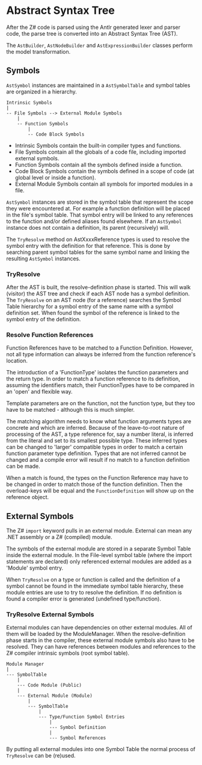 ﻿# Abstract Syntax Tree

After the Z# code is parsed using the Antlr generated lexer and parser code,
the parse tree is converted into an Abstract Syntax Tree (AST).

The `AstBuilder`, `AstNodeBuilder` and `AstExpressionBuilder` classes perform the model transformation.

## Symbols

`AstSymbol` instances are maintained in a `AstSymbolTable` and symbol tables are organized in a hierarchy.

```
Intrinsic Symbols
|
-- File Symbols --> External Module Symbols
    |
    -- Function Symbols
        |
        -- Code Block Symbols
```

- Intrinsic Symbols contain the built-in compiler types and functions.
- File Symbols contain all the globals of a code file, including imported external symbols.
- Function Symbols contain all the symbols defined inside a function.
- Code Block Symbols contain the symbols defined in a scope of code (at global level or inside a function).
- External Module Symbols contain all symbols for imported modules in a file.

`AstSymbol` instances are stored in the symbol table that represent the scope they were encountered at.
For example a function definition will be placed in the file's symbol table. That symbol entry will be linked to any references to the function and/or defined aliases found elsewhere. If an `AstSymbol` instance does not contain a definition, its parent (recursively) will.

The `TryResolve` method on AstXxxxReference types is used to resolve the symbol entry with the definition for that reference. This is done by searching parent symbol tables for the same symbol name and linking the resulting `AstSymbol` instances.

### TryResolve

After the AST is built, the resolve-definition phase is started. This will walk (visitor) the AST tree and check if each AST node has a symbol definition. The `TryResolve` on an AST node (for a reference) searches the Symbol Table hierarchy for a symbol entry of the same name with a symbol definition set. When found the symbol of the reference is linked to the symbol entry of the definition.

### Resolve Function References

Function References have to be matched to a Function Definition. However, not all type information can always be inferred from the function reference's location.

The introduction of a 'FunctionType' isolates the function parameters and the return type. In order to match a function reference to its definition, assuming the identifiers match, their FunctionTypes have to be compared in an 'open' and flexible way.

Template parameters are on the function, not the function type, but they too have to be matched - although this is much simpler.

The matching algorithm needs to know what function arguments types are concrete and which are inferred. Because of the leave-to-root nature of processing of the AST, a type reference for, say a number literal, is inferred from the literal and set to its smallest possible type. These inferred types can be changed to 'larger' compatible types in order to match a certain function parameter type definition. Types that are not inferred cannot be changed and a compile error will result if no match to a function definition can be made.

When a match is found, the types on the Function Reference may have to be changed in order to match those of the function definition. Then the overload-keys will be equal and the `FunctionDefinition` will show up on the reference object.

## External Symbols

The Z# `import` keyword pulls in an external module.
External can mean any .NET assembly or a Z# (compiled) module.

The symbols of the external module are stored in a separate Symbol Table inside the external module.
In the File-level symbol table (where the import statements are declared) only referenced external modules are added as a 'Module' symbol entry.

When `TryResolve` on a type or function is called and the definition of a symbol cannot be found in the immediate symbol table hierarchy, these module entries are use to try to resolve the definition. If no definition is found a compiler error is generated (undefined type/function).

### TryResolve External Symbols

External modules can have dependencies on other external modules. All of them will be loaded by the ModuleManager. When the resolve-definition phase starts in the compiler, these external module symbols also have to be resolved. They can have references between modules and references to the Z# compiler intrinsic symbols (root symbol table).

```
Module Manager
|
--- SymbolTable
    |
    --- Code Module (Public)
    |
    --- External Module (Module)
        |
        --- SymbolTable
            |
            --- Type/Function Symbol Entries
                |
                --- Symbol Definition
                |
                --- Symbol References
```

By putting all external modules into one Symbol Table the normal process of `TryResolve` can be (re)used.
